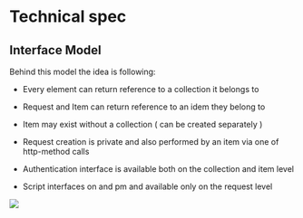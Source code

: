 # Technical spec

## Interface Model

Behind this model the idea is following: 

- Every element can return reference to a collection it belongs to

- Request and Item can return reference to an idem they belong to

- Item may exist without a collection ( can be created separately )

- Request creation is private and also performed by an item via one of http-method calls

- Authentication interface is available both on the collection and item level

- Script interfaces on and pm and available only on the request level



![](http://www.plantuml.com/plantuml/proxy?src=https://raw.githubusercontent.com/ThePlenkov/newman-collection/master/docs/uml/interfaces.puml)
